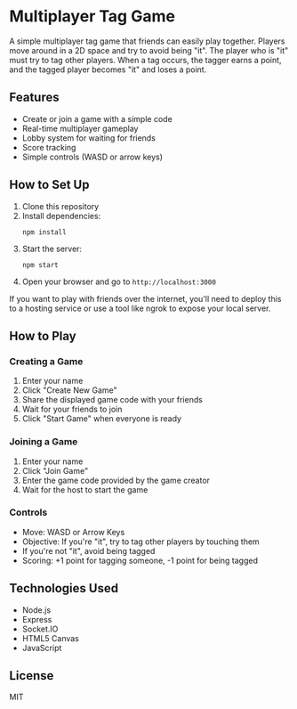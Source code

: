 # Multiplayer Tag Game

A simple multiplayer tag game that friends can easily play together. Players move around in a 2D space and try to avoid being "it". The player who is "it" must try to tag other players. When a tag occurs, the tagger earns a point, and the tagged player becomes "it" and loses a point.

## Features

- Create or join a game with a simple code
- Real-time multiplayer gameplay
- Lobby system for waiting for friends
- Score tracking
- Simple controls (WASD or arrow keys)

## How to Set Up

1. Clone this repository
2. Install dependencies:
   ```
   npm install
   ```
3. Start the server:
   ```
   npm start
   ```
4. Open your browser and go to `http://localhost:3000`

If you want to play with friends over the internet, you'll need to deploy this to a hosting service or use a tool like ngrok to expose your local server.

## How to Play

### Creating a Game

1. Enter your name
2. Click "Create New Game"
3. Share the displayed game code with your friends
4. Wait for your friends to join
5. Click "Start Game" when everyone is ready

### Joining a Game

1. Enter your name
2. Click "Join Game"
3. Enter the game code provided by the game creator
4. Wait for the host to start the game

### Controls

- Move: WASD or Arrow Keys
- Objective: If you're "it", try to tag other players by touching them
- If you're not "it", avoid being tagged
- Scoring: +1 point for tagging someone, -1 point for being tagged

## Technologies Used

- Node.js
- Express
- Socket.IO
- HTML5 Canvas
- JavaScript

## License

MIT 